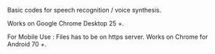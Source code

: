 Basic codes for speech recognition / voice synthesis.

Works on Google Chrome Desktop 25 +.

For Mobile Use : Files has to be on https server. Works on Chrome for Android 70 +.
